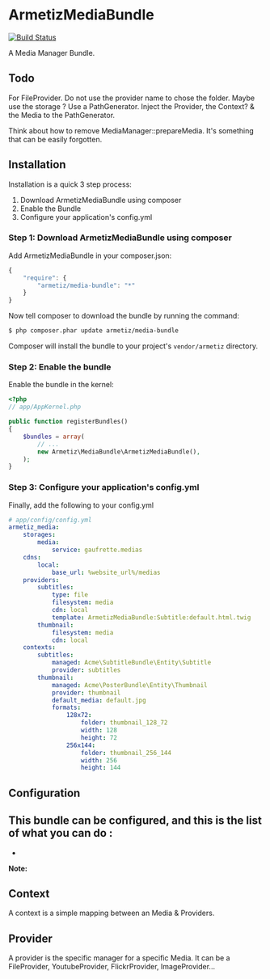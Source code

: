 ArmetizMediaBundle
=====================

[![Build Status](https://secure.travis-ci.org/armetiz/ArmetizMediaBundle.png)](http://travis-ci.org/armetiz/ArmetizMediaBundle)

A Media Manager Bundle.

## Todo
For FileProvider. Do not use the provider name to chose the folder. Maybe use the storage ?
Use a PathGenerator. Inject the Provider, the Context? & the Media to the PathGenerator.

Think about how to remove MediaManager::prepareMedia. It's something that can be easily forgotten.

## Installation

Installation is a quick 3 step process:

1. Download ArmetizMediaBundle using composer
2. Enable the Bundle
3. Configure your application's config.yml

### Step 1: Download ArmetizMediaBundle using composer

Add ArmetizMediaBundle in your composer.json:

```js
{
    "require": {
        "armetiz/media-bundle": "*"
    }
}
```

Now tell composer to download the bundle by running the command:

``` bash
$ php composer.phar update armetiz/media-bundle
```

Composer will install the bundle to your project's `vendor/armetiz` directory.

### Step 2: Enable the bundle

Enable the bundle in the kernel:

``` php
<?php
// app/AppKernel.php

public function registerBundles()
{
    $bundles = array(
        // ...
        new Armetiz\MediaBundle\ArmetizMediaBundle(),
    );
}
```
### Step 3: Configure your application's config.yml

Finally, add the following to your config.yml

``` yaml
# app/config/config.yml
armetiz_media:
    storages:
        media:
            service: gaufrette.medias
    cdns: 
        local:
            base_url: %website_url%/medias
    providers:
        subtitles:
            type: file
            filesystem: media
            cdn: local
            template: ArmetizMediaBundle:Subtitle:default.html.twig
        thumbnail:
            filesystem: media
            cdn: local
    contexts:
        subtitles:
            managed: Acme\SubtitleBundle\Entity\Subtitle
            provider: subtitles
        thumbnail:
            managed: Acme\PosterBundle\Entity\Thumbnail
            provider: thumbnail
            default_media: default.jpg
            formats:
                128x72:
                    folder: thumbnail_128_72
                    width: 128
                    height: 72
                256x144:
                    folder: thumbnail_256_144
                    width: 256
                    height: 144
```

## Configuration
This bundle can be configured, and this is the list of what you can do :
-
-

**Note:**

## Context
A context is a simple mapping between an Media & Providers.

## Provider
A provider is the specific manager for a specific Media. It can be a FileProvider, YoutubeProvider, FlickrProvider, ImageProvider...